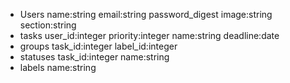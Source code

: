 - Users
    name:string
    email:string
    password_digest
    image:string
    section:string
- tasks
    user_id:integer
    priority:integer
    name:string
    deadline:date
- groups
    task_id:integer
    label_id:integer
- statuses
    task_id:integer
    name:string
- labels
    name:string